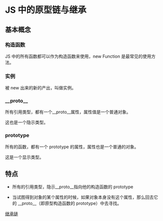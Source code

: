 # JS 中的原型链与继承

## 基本概念

### 构造函数

JS 中的所有函数都可以作为构造函数来使用，new Function 是最常见的使用方法。

### 实例

被 new 出来的新的产出，叫做实例。

### \_\_proto\_\_

所有引用类型，都有一个\_\_proto\_\_属性，属性值是一个普通对象。

这也是一个隐示类型。

### prototype

所有的函数，都有一个 prototype 的属性，属性也是一个普通的对象。

这是一个显示类型。

## 特点

- 所有的引用类型，隐示\_\_proto\_\_指向他的构造函数的 prototype

- 当试图得到对象的某个属性的时候，如果对象本身没有这个属性，那么回去它的 \_\_proto\_\_（即原型构造函数的 prototype）中去寻找。

[继承链](./Snipaste_2022-05-11_13-49-46.jpg)
